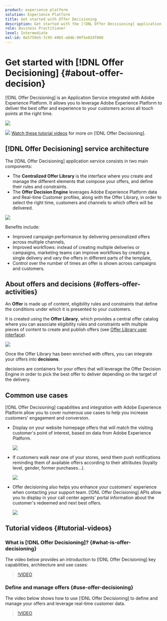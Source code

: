 ```yaml
---
product: experience platform
solution: Experience Platform
title: Get started with Offer Decisioning
description: Get started with the [!DNL Offer Decisioning] application service. Learn more about its architecture, offers and offer activites, as well as common use cases it allows you to perform.
role: Business Practitioner
level: Intermediate
exl-id: 0e5759e5-7c95-4965-a84b-90f5e02df008
---
```

# Get started with [!DNL Offer Decisioning] {#about-offer-decision}

[!DNL Offer Decisioning] is an Application Service integrated with Adobe Experience Platform. It allows you to leverage Adobe Experience Platform to deliver the best offer and experience to your customers across all touch points at the right time.

![](../assets/offer-diagram.png) 

![](../assets/do-not-localize/how-to-video.png) [Watch these tutorial videos](#tutorial-videos) for more on [!DNL Offer Decisioning].

## [!DNL Offer Decisioning] service architecture

The [!DNL Offer Decisioning] application service consists in two main components:

* The **Centralized Offer Library** is the interface where you create and manage the different elements that compose your offers, and define their rules and constraints.
* The **Offer Decision Engine** leverages Adobe Experience Platform data and Real-time Customer profiles, along with the Offer Library, in order to select the right time, customers and channels to which offers will be delivered.

![](../assets/architecture.png) 

Benefits include:

* Improved campaign performance by delivering personalized offers across multiple channels,
* Improved workflows: instead of creating multiple deliveries or campaigns, marketing teams can improve workflows by creating a single delivery and vary the offers in different parts of the template,
* Control over the number of times an offer is shown across campaigns and customers.

## About offers and decisions {#offers-offer-activities}

An **Offer** is made up of content, eligibility rules and constraints that define the conditions under which it is presented to your customers.

It is created using the **Offer Library**, which provides a central offer catalog where you can associate eligibility rules and constraints with multiple pieces of content to create and publish offers (see [Offer Library user interface](../get-started/user-interface.md)).

![](../assets/offer_structure.png) 

Once the Offer Library has been enriched with offers, you can integrate your offers into **decisions**.

decisions are containers for your offers that will leverage the Offer Decision Engine in order to pick the best offer to deliver depending on the target of the delivery.

## Common use cases

[!DNL Offer Decisioning] capabilities and integration with Adobe Experience Platform allow you to cover numerous use cases to help you increase customers' engagement and conversion.

* Display on your website homepage offers that will match the visiting customer's point of interest, based on data from Adobe Experience Platform.

    ![](../assets/website.png) 

* If customers walk near one of your stores, send them push notifications reminding them of available offers according to their attributes (loyalty level, gender, former purchases...).

    ![](../assets/push_sample.png) 

* Offer decisioning also helps you enhance your customers' experience when contacting your support team. [!DNL Offer Decisioning] APIs allow you to display in your call center agents' portal information about the customer's redeemed and next best offers.

    ![](../assets/call-center.png) 

## Tutorial videos {#tutorial-videos}

### What is [!DNL Offer Decisioning]? {#what-is-offer-decisioning}

The video below provides an introduction to [!DNL Offer Decisioning] key capabilities, architecture and use cases:

>[!VIDEO](https://video.tv.adobe.com/v/326961?quality=12&learn=on)

### Define and manage offers {#use-offer-decisioning}

The video below shows how to use [!DNL Offer Decisioning] to define and manage your offers and leverage real-time customer data.

>[!VIDEO](https://video.tv.adobe.com/v/326841?quality=12&learn=on)

